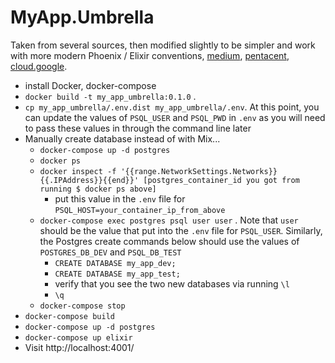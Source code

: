 # MyApp.Umbrella
Taken from several sources, then modified slightly to be simpler and work with
more modern Phoenix / Elixir conventions, [medium](https://medium.com/@cedric_paumard/how-to-build-multiple-web-apps-with-elixir-thanks-to-umbrella-part-2-set-up-the-project-800d6d731dbd), [pentacent](https://pentacent.medium.com/getting-started-with-elixir-docker-982e2a16213c), [cloud.google](https://cloud.google.com/community/tutorials/elixir-phoenix-on-kubernetes-google-container-engine).

- install Docker, docker-compose
- `docker build -t my_app_umbrella:0.1.0` .
- `cp my_app_umbrella/.env.dist my_app_umbrella/.env`. At this point, you can
  update the values of `PSQL_USER` and `PSQL_PWD` in `.env` as you will need to pass
  these values in through the command line later
- Manually create database instead of with Mix...
  - `docker-compose up -d postgres`
  - `docker ps`
  - `docker inspect -f '{{range.NetworkSettings.Networks}}{{.IPAddress}}{{end}}'
  [postgres_container_id you got from running $ docker ps above]`
    - put this value in the `.env` file for
      `PSQL_HOST=your_container_ip_from_above`
  - `docker-compose exec postgres psql user user` . Note that `user` should be the
  value that put into the `.env` file for `PSQL_USER`. Similarly, the Postgres
  create commands below should use the values of `POSTGRES_DB_DEV` and
  `PSQL_DB_TEST`
    - `CREATE DATABASE my_app_dev;`
    - `CREATE DATABASE my_app_test;`
    - verify that you see the two new databases via running `\l`
    - `\q`
  - `docker-compose stop`
- `docker-compose build`
- `docker-compose up -d postgres`
- `docker-compose up elixir`
- Visit http://localhost:4001/
